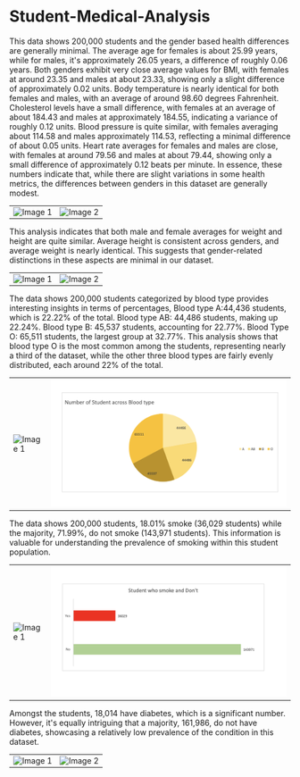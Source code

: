 # Student-Medical-Analysis


This data shows 200,000 students and the gender based health differences are generally minimal. The average age for females is about 25.99 years, while for males, it's approximately 26.05 years, a difference of roughly 0.06 years.
Both genders exhibit very close average values for BMI, with females at around 23.35 and males at about 23.33, showing only a slight difference of approximately 0.02 units.
Body temperature is nearly identical for both females and males, with an average of around 98.60 degrees Fahrenheit.
Cholesterol levels have a small difference, with females at an average of about 184.43 and males at approximately 184.55, indicating a variance of roughly 0.12 units.
Blood pressure is quite similar, with females averaging about 114.58 and males approximately 114.53, reflecting a minimal difference of about 0.05 units.
Heart rate averages for females and males are close, with females at around 79.56 and males at about 79.44, showing only a small difference of approximately 0.12 beats per minute.
In essence, these numbers indicate that, while there are slight variations in some health metrics, the differences between genders in this dataset are generally modest.

<table>
  <tr>
    <td><img src="https://github.com/TomiiOkotie/Student-Medical-Analysis/blob/main/AverageBMI.png" alt="Image 1"></td>
    <td><img src="https://github.com/TomiiOkotie/Student-Medical-Analysis/blob/main/ABC.png" alt="Image 2"></td>
  </tr>
</table>


This analysis indicates that both male and female averages for weight and height are quite similar. Average height is consistent across genders, and average weight is nearly identical. This suggests that gender-related distinctions in these aspects are minimal in our dataset.

<table>
  <tr>
    <td><img src="https://github.com/TomiiOkotie/Student-Medical-Analysis/blob/main/Averageweight.png" alt="Image 1"></td>
    <td><img src="https://github.com/TomiiOkotie/Student-Medical-Analysis/blob/main/AVC.png" alt="Image 2"></td>
  </tr>
</table>


The data shows 200,000 students categorized by blood type provides interesting insights in terms of percentages, Blood type A:44,436 students, which is 22.22% of the total. Blood type AB: 44,486 students, making up 22.24%. Blood type B: 45,537 students, accounting for 22.77%. Blood Type O: 65,511 students, the largest group at 32.77%. This analysis shows that blood type O is the most common among the students, representing nearly a third of the dataset, while the other three blood types are fairly evenly distributed, each around 22% of the total.

<table>
  <tr>
    <td><img src="https://github.com/TomiiOkotie/Student-Medical-Analysis/blob/main/CountBT.png" alt="Image 1"></td>
    <td><img src="https://github.com/TomiiOkotie/A-Data-Driven-Insight-into-Gender-Based-Metrics-/blob/main/blood.png" alt="Image 2"></td>
  </tr>
</table>


The data shows 200,000 students, 18.01% smoke (36,029 students) while the majority, 71.99%, do not smoke (143,971 students). This information is valuable for understanding the prevalence of smoking within this student population.

<table>
  <tr>
    <td><img src="https://github.com/TomiiOkotie/Student-Medical-Analysis/blob/main/CountSmoke.png" alt="Image 1"></td>
    <td><img src="https://github.com/TomiiOkotie/A-Data-Driven-Insight-into-Gender-Based-Metrics-/blob/main/smokechart.png" alt="Image 2"></td>
  </tr>
</table>


Amongst the students, 18,014 have diabetes, which is a significant number. However, it's equally intriguing that a majority, 161,986, do not have diabetes, showcasing a relatively low prevalence of the condition in this dataset. 

<table>
  <tr>
    <td><img src="https://github.com/TomiiOkotie/Student-Medical-Analysis/blob/main/CountDiabetes.png" alt="Image 1"></td>
    <td><img src="https://github.com/TomiiOkotie/Student-Medical-Analysis/blob/main/CDC.png" alt="Image 2"></td>
  </tr>
</table>


